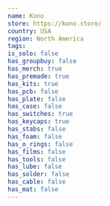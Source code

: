 ```yaml
---
name: Kono
store: https://kono.store/
country: USA
region: North America
tags:
is_solo: false
has_groupbuy: false
has_merch: true
has_premade: true
has_kits: true
has_pcb: false
has_plate: false
has_case: false
has_switches: true
has_keycaps: true
has_stabs: false
has_foam: false
has_o_rings: false
has_films: false
has_tools: false
has_lube: false
has_solder: false
has_cable: false
has_mat: false
---
```

